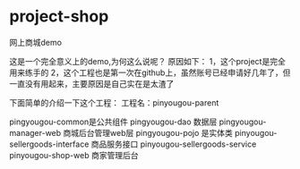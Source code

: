 # project-shop
网上商城demo

这是一个完全意义上的demo,为何这么说呢？
原因如下：
1，这个project是完全用来练手的
2，这个工程也是第一次在github上，虽然账号已经申请好几年了，但一直没有用起来，主要原因是自己实在是太渣了

下面简单的介绍一下这个工程：
工程名：pinyougou-parent

pingyougou-common是公共组件
pingyougou-dao 数据层
pingyougou-manager-web 商城后台管理web层
pingyougou-pojo 是实体类
pinyougou-sellergoods-interface 商品服务接口
pinyougou-sellergoods-service
pinyougou-shop-web 商家管理后台
